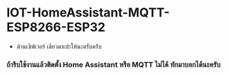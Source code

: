 # IOT-HomeAssistant-MQTT-ESP8266-ESP32

* ด้านเซิฟเวอร์ เดียวมาเปะให้นะครับครับ


### ถ้ารีบใช้งานแล้วติดตั้ง Home Assistant หรือ MQTT ไม่ได้ ทักมาบอกได้นะครับ


